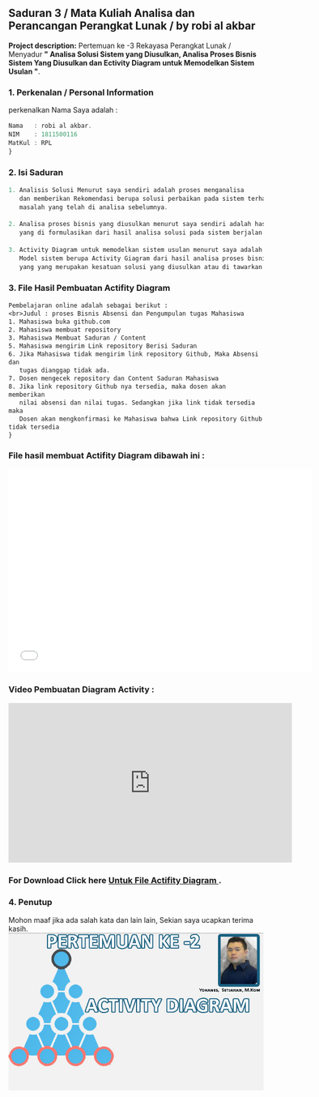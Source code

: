 ## Saduran 3 / Mata Kuliah Analisa dan Perancangan Perangkat Lunak / by robi al akbar

**Project description:** Pertemuan ke -3 Rekayasa Perangkat Lunak /  Menyadur <b>" Analisa Solusi Sistem yang Diusulkan, Analisa Proses Bisnis Sistem Yang Diusulkan dan Ectivity Diagram untuk Memodelkan Sistem Usulan "</b>.

### 1. Perkenalan / Personal Information

perkenalkan Nama Saya adalah :

```javascript
Nama   : robi al akbar.
NIM    : 1811500116
MatKul : RPL 
}
```

### 2. Isi Saduran

```javascript 
1. Analisis Solusi Menurut saya sendiri adalah proses menganalisa 
   dan memberikan Rekomendasi berupa solusi perbaikan pada sistem terhadap
   masalah yang telah di analisa sebelumnya. 

2. Analisa proses bisnis yang diusulkan menurut saya sendiri adalah hasil dari analisa solusi 
   yang di formulasikan dari hasil analisa solusi pada sistem berjalan.
  
3. Activity Diagram untuk memodelkan sistem usulan menurut saya adalah Proses membuat 
   Model sistem berupa Activity Giagram dari hasil analisa proses bisnis yang diusulkan sebelumnya
   yang yang merupakan kesatuan solusi yang diusulkan atau di tawarkan untuk digunakan.


```


### 3. File Hasil Pembuatan Actifity Diagram
```Contoh Analisis Sistem Berjalan yang saya buat sendiri dari studi kasus
Pembelajaran online adalah sebagai berikut :
<br>Judul : proses Bisnis Absensi dan Pengumpulan tugas Mahasiswa
1. Mahasiswa buka github.com
2. Mahasiswa membuat repository
3. Mahasiswa Membuat Saduran / Content
5. Mahasiswa mengirim Link repository Berisi Saduran
6. Jika Mahasiswa tidak mengirim link repository Github, Maka Absensi dan
   tugas dianggap tidak ada.
7. Dosen mengecek repository dan Content Saduran Mahasiswa
8. Jika link repository Github nya tersedia, maka dosen akan memberikan
   nilai absensi dan nilai tugas. Sedangkan jika link tidak tersedia maka
   Dosen akan mengkonfirmasi ke Mahasiswa bahwa Link repository Github tidak tersedia
}
```

### File hasil membuat Actifity Diagram dibawah ini :
<embed type="application/pdf" src="/pdf/sample_presentation_1.pdf" width="600" height="400">


### Video Pembuatan Diagram Activity :
<iframe width="560" height="315" src="https://www.youtube.com/embed/B0ptrD_fvbY" title="YouTube video player" frameborder="0" allow="accelerometer; autoplay=1; clipboard-write; encrypted-media; gyroscope; picture-in-picture" allowfullscreen></iframe>


### For Download Click here [Untuk File Actifity Diagram ](/pdf/sample_presentation_1.pdf).

### 4. Penutup
Mohon maaf jika ada salah kata dan lain lain, Sekian saya ucapkan terima kasih.
<img src="images/dummy_thumbnail_2.jpg?raw=true"/>

